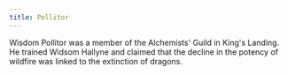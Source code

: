 ```yaml
---
title: Pollitor
---
```


Wisdom Pollitor was a member of the Alchemists' Guild in King's Landing. He trained Widsom Hallyne and claimed that the decline in the potency of wildfire was linked to the extinction of dragons.


